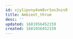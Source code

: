 ```yaml
---
id: vjy1ipvny4om8vr1os3nzs0
title: Ambient_thrum
desc: ''
updated: 1681956452159
created: 1681956452159
---
```

